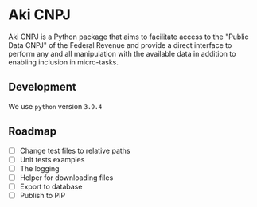 # Aki CNPJ
Aki CNPJ is a Python package that aims to facilitate access to the "Public Data CNPJ" of the Federal Revenue and provide a direct interface to perform any and all manipulation with the available data in addition to enabling inclusion in micro-tasks.

## Development
We use `python` version `3.9.4`

## Roadmap
- [ ] Change test files to relative paths
- [ ] Unit tests examples
- [ ] The logging
- [ ] Helper for downloading files
- [ ] Export to database
- [ ] Publish to PIP